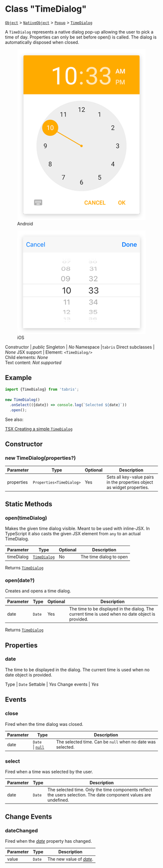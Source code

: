 ---
---
# Class "TimeDialog"

<span style="white-space:nowrap;">[`Object`](https://developer.mozilla.org/en-US/docs/Web/JavaScript/Reference/Global_Objects/Object)</span> > <span style="white-space:nowrap;">[`NativeObject`](NativeObject.md)</span> > <span style="white-space:nowrap;">[`Popup`](Popup.md)</span> > <span style="white-space:nowrap;">[`TimeDialog`](TimeDialog.md)</span>

A `TimeDialog` represents a native dialog pop-up allowing the user to pick a time of day. Properties can only be set before open() is called. The dialog is automatically disposed when closed.


<div class="tabris-image"><figure><div><img srcset="img/android/TimeDialog.png 2x" src="img/android/TimeDialog.png" alt="TimeDialog on Android"/></div><figcaption>Android</figcaption></figure><figure><div><img srcset="img/ios/TimeDialog.png 2x" src="img/ios/TimeDialog.png" alt="TimeDialog on iOS"/></div><figcaption>iOS</figcaption></figure></div>

Constructor | *public*
Singleton | *No*
Namespace |`tabris`
Direct subclasses | *None*
JSX support | Element: `<TimeDialog/>`<br/>Child elements: *None*<br/>Text content: *Not supported*<br/>

## Example
```js
import {TimeDialog} from 'tabris';

new TimeDialog()
  .onSelect(({date}) => console.log(`Selected ${date}`))
  .open();
```

See also:
  
[<span class='language tsx'>TSX</span> Creating a simple `TimeDialog`](https://playground.tabris.com/?gitref=v3.0.0&snippet=timedialog.tsx)

## Constructor

### new TimeDialog(properties?)

Parameter|Type|Optional|Description
-|-|-|-
properties | <span style="white-space:nowrap;">`Properties<TimeDialog>`</span> | Yes | Sets all key-value pairs in the properties object as widget properties.

## Static Methods

### open(timeDialog)



Makes the given time dialog visible. Meant to be used with inline-JSX. In TypeScript it also casts the given JSX element from `any` to an actual TimeDialog.


Parameter|Type|Optional|Description
-|-|-|-
timeDialog | <span style="white-space:nowrap;">[`TimeDialog`](TimeDialog.md)</span> | No | The time dialog to open


Returns <span style="white-space:nowrap;">[`TimeDialog`](TimeDialog.md)</span>

### open(date?)



Creates and opens a time dialog.


Parameter|Type|Optional|Description
-|-|-|-
date | <span style="white-space:nowrap;">`Date`</span> | Yes | The time to be displayed in the dialog. The current time is used when no date object is provided.


Returns <span style="white-space:nowrap;">[`TimeDialog`](TimeDialog.md)</span>


## Properties

### date


The time to be displayed in the dialog. The current time is used when no date object is provided.

Type | <span style="white-space:nowrap;">`Date`</span>
Settable | *Yes*
Change events | *Yes*





## Events

### close

Fired when the time dialog was closed.

Parameter|Type|Description
-|-|-
date | <span style="white-space:nowrap;">`Date` \| [`null`](https://developer.mozilla.org/en-US/docs/Web/JavaScript/Data_structures#Null_type)</span> | The selected time. Can be `null` when no date was selected.

### select

Fired when a time was selected by the user.

Parameter|Type|Description
-|-|-
date | <span style="white-space:nowrap;">`Date`</span> | The selected time. Only the time components reflect the users selection. The date component values are undefined.

## Change Events

### dateChanged

Fired when the [*date*](#date) property has changed.

Parameter|Type|Description
-|-|-
value | <span style="white-space:nowrap;">`Date`</span> | The new value of [*date*](#date).

